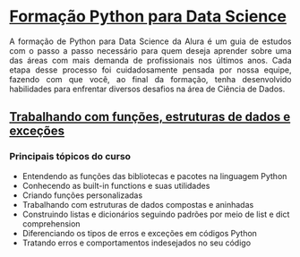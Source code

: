 # [Formação Python para Data Science](https://cursos.alura.com.br/formacao-data-science-python)

<div style="text-align: justify;">
    A formação de Python para Data Science da Alura é um guia de estudos com o passo a passo necessário para quem deseja aprender sobre uma das áreas com mais demanda de profissionais nos últimos anos. Cada etapa desse processo foi cuidadosamente pensada por nossa equipe, fazendo com que você, ao final da formação, tenha desenvolvido habilidades para enfrentar diversos desafios na área de Ciência de Dados.
</div>

## [Trabalhando com funções, estruturas de dados e exceções](https://cursos.alura.com.br/course/python-data-science-funcoes-estruturas-dados-excecoes)

### Principais tópicos do curso

- Entendendo as funções das bibliotecas e pacotes na linguagem Python
- Conhecendo as built-in functions e suas utilidades
- Criando funções personalizadas
- Trabalhando com estruturas de dados compostas e aninhadas
- Construindo listas e dicionários seguindo padrões por meio de list e dict comprehension
- Diferenciando os tipos de erros e exceções em códigos Python
- Tratando erros e comportamentos indesejados no seu código
